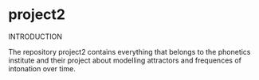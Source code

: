 # project2

INTRODUCTION

The repository project2 contains everything that belongs to the phonetics institute
and their project about modelling attractors and frequences of intonation over time.
